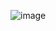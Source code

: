 ![image](https://user-images.githubusercontent.com/90271486/201135775-2059ac16-6e6e-4b21-a1c6-a34216d408d5.png)
